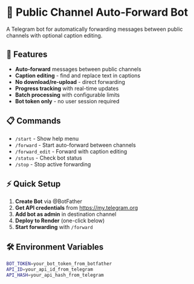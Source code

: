 # 🤖 Public Channel Auto-Forward Bot

A Telegram bot for automatically forwarding messages between public channels with optional caption editing.

## 🚀 Features

- **Auto-forward** messages between public channels
- **Caption editing** - find and replace text in captions
- **No download/re-upload** - direct forwarding
- **Progress tracking** with real-time updates
- **Batch processing** with configurable limits
- **Bot token only** - no user session required

## 📋 Commands

- `/start` - Show help menu
- `/forward` - Start auto-forward between channels
- `/forward_edit` - Forward with caption editing
- `/status` - Check bot status
- `/stop` - Stop active forwarding

## ⚡ Quick Setup

1. **Create Bot** via @BotFather
2. **Get API credentials** from https://my.telegram.org
3. **Add bot as admin** in destination channel
4. **Deploy to Render** (one-click below)
5. **Start forwarding** with `/forward`

## 🛠️ Environment Variables

```bash
BOT_TOKEN=your_bot_token_from_botfather
API_ID=your_api_id_from_telegram
API_HASH=your_api_hash_from_telegram